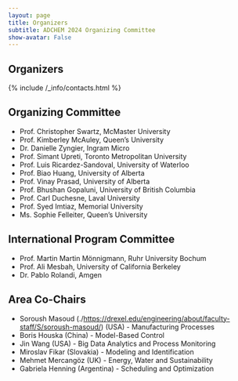 ```yaml
---
layout: page
title: Organizers
subtitle: ADCHEM 2024 Organizing Committee
show-avatar: False
---
```

 
## Organizers

{% include /_info/contacts.html %}

## Organizing Committee
- Prof. Christopher Swartz, McMaster University
- Prof. Kimberley McAuley, Queen’s University
- Dr. Danielle Zyngier, Ingram Micro
- Prof. Simant Upreti, Toronto Metropolitan University
- Prof. Luis Ricardez-Sandoval, University of Waterloo
- Prof. Biao Huang, University of Alberta
- Prof. Vinay Prasad, University of Alberta
- Prof. Bhushan Gopaluni, University of British Columbia
- Prof. Carl Duchesne, Laval University
- Prof. Syed Imtiaz, Memorial University
- Ms. Sophie Felleiter, Queen’s University

## International Program Committee
- Prof. Martin Martin Mönnigmann, Ruhr University Bochum
- Prof. Ali Mesbah, University of California Berkeley
- Dr. Pablo Rolandi, Amgen

## Area Co-Chairs
- Soroush Masoud (./https://drexel.edu/engineering/about/faculty-staff/S/soroush-masoud/) (USA) - Manufacturing Processes
- Boris Houska (China) - Model-Based Control
- Jin Wang (USA) - Big Data Analytics and Process Monitoring
- Miroslav Fikar (Slovakia) - Modeling and Identification
- Mehmet Mercangöz (UK) - Energy, Water and Sustainability
- Gabriela Henning (Argentina) - Scheduling and Optimization


<!-- 
## International Program Committee

- Jie Bao, **Chair**, University of New South Wales, Sydney, Australia
- Lakshminarayan Samavedham, **Co-Chair**, National University of Singapore, Singapore 
- Jay Lee, **IEEE Representative**, Korea Advanced Institute of Science and Technology, South Korea

---

## Committee Members

| Name           | Nationality|
|-----------------------|-----|
| Aditya Tulsyan        | USA |
| Ali   Cinar           | USA |
| Bhushan Gopaluni      | CA  |
| Biao Huang            | CA  |
| Brent Young           | NZL |
| Carl Duchesne         | CA  |
| Chang Jun Lee         | KOR |
| Chuei-Tin Chang       | TW  |
| Dexian Huang          | CHN |
| Dinesh Krishnamoorthy | USA | 
| Dongya Zhao           | CHN |
| Fei Liu               | CHN |
| Fengqi You            | USA |
| Furong Gao            | HK  |
| Hector Budman         | CA  |
| Hidekazu Kugemoto     | JP  |
| Hong Yue              | GBR |
| Hongye Su             | CHN |
| Ian Craig             | ZA  |
| Ikuro Mizumoto        | JP  |
| I-Lung Chien          | TW  |
| Jay Hyung Lee         | KOR |
| Jay Liu               | KOR |
| Jay Lu                | USA |
| Jinfeng Liu           | CA  |
| Joe Qin               | USA |
| Joel Paulson          | USA |
| Jong Min Lee          | KOR |
| Jose Ragot            | FRA |
| Juergen Hahn          | USA |
| Jung-Hui Chen         | TW  |
| Kuangrong Hao         | CN  |
| Lei Xie               | CHN |
| Liuping Wang          | AUS |
| Luis Bergh            | CL  |
| Manabu Kano           | JP  |
| Michel Perrier        | CA  |
| Moses Tade            | AUS |
| Qunxiong Zhu          | CHN |
| Ravindra Gudi         | IND |
| Rohit Patwardhan      | SAU |
| Rolf Findeisen        | GER |
| Ronghu Chi            | CN  |
| Shaoyuan Li           | CHN |
| Shiro Masuda          | JP  |
| Shi-Shang Jang        | TW  |
| Sirish Shah           | CA  |
| Shoukat Choudhury     | BD  |
| Stevan Dubljevic      | CA  |
| Steven Ding           | GER |
| Tianhong Pan          | CHN |
| Tongwen Chen          | CA  |
| Toru Yamamoto         | JP  |
| Vinay Kariwala        | IND |
| Xiang Li              | CA  |
| Yalin Wang            | CHN |
| Yi Cao                | CHN |
| Yoshiyuki Yamashita   | JP  |
| Zijiang Shao          | CHN |
| Zoltan Nagy           | USA |
| Zukui Li              | CA  |
 -->
